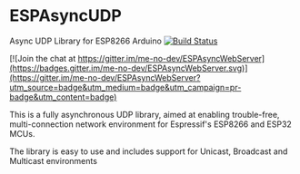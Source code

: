 # ESPAsyncUDP
Async UDP Library for ESP8266 Arduino [![Build Status](https://travis-ci.org/me-no-dev/ESPAsyncUDP.svg?branch=master)](https://travis-ci.org/me-no-dev/ESPAsyncUDP)

[![Join the chat at https://gitter.im/me-no-dev/ESPAsyncWebServer](https://badges.gitter.im/me-no-dev/ESPAsyncWebServer.svg)](https://gitter.im/me-no-dev/ESPAsyncWebServer?utm_source=badge&utm_medium=badge&utm_campaign=pr-badge&utm_content=badge)

This is a fully asynchronous UDP library, aimed at enabling trouble-free, multi-connection network environment for Espressif's ESP8266 and ESP32 MCUs.

The library is easy to use and includes support for Unicast, Broadcast and Multicast environments
